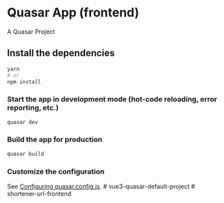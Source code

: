 # Quasar App (frontend)

A Quasar Project

## Install the dependencies
```bash
yarn
# or
npm install
```

### Start the app in development mode (hot-code reloading, error reporting, etc.)
```bash
quasar dev
```


### Build the app for production
```bash
quasar build
```

### Customize the configuration
See [Configuring quasar.config.js](https://v2.quasar.dev/quasar-cli-vite/quasar-config-js).
#   v u e 3 - q u a s a r - d e f a u l t - p r o j e c t  
 #   s h o r t e n e r - u r l - f r o n t e n d  
 